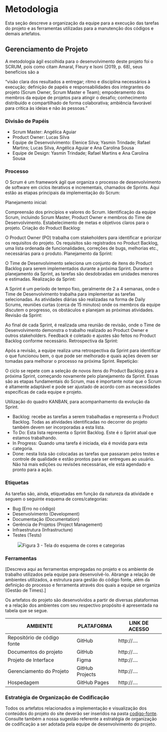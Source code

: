 
# Metodologia

Esta seção descreve a organização da equipe para a execução das tarefas do projeto e as ferramentas utilizadas para a manutenção dos códigos e demais artefatos.


## Gerenciamento de Projeto
A metodologia ágil escolhida para o desenvolvimento deste projeto foi o SCRUM, pois como citam Amaral, Fleury e Isoni (2019, p. 68), seus benefícios são a

“visão clara dos resultados a entregar; ritmo e disciplina necessários à execução; definição de papéis e responsabilidades dos integrantes do projeto (Scrum Owner, Scrum Master e Team); empoderamento dos membros da equipe de projetos para atingir o desafio; conhecimento distribuído e compartilhado de forma colaborativa; ambiência favorável para crítica às ideias e não às pessoas.”

### Divisão de Papéis

- Scrum Master: Angélica Aguiar 
- Product Owner: Lucas Silva
- Equipe de Desenvolvimento: Elenice Silva; Yasmin Trindade; Rafael Martins; Lucas Silva, Angélica Aguiar e Ana Carolina Sousa
- Equipe de Design: Yasmin Trindade; Rafael Martins e Ana Carolina Sousa

### Processo

O Scrum é um framework ágil que organiza o processo de desenvolvimento de software em ciclos iterativos e incrementais, chamados de Sprints. Aqui estão as etapas principais da implementação do Scrum:

Planejamento inicial:

Compreensão dos princípios e valores do Scrum.
Identificação da equipe Scrum, incluindo Scrum Master, Product Owner e membros do Time de Desenvolvimento.
Estabelecimento de metas e objetivos claros para o projeto.
Criação do Product Backlog:

O Product Owner (PO) trabalha com stakeholders para identificar e priorizar os requisitos do projeto.
Os requisitos são registrados no Product Backlog, uma lista ordenada de funcionalidades, correções de bugs, melhorias etc., necessárias para o produto.
Planejamento da Sprint:

O Time de Desenvolvimento seleciona um conjunto de itens do Product Backlog para serem implementados durante a próxima Sprint.
Durante o planejamento da Sprint, as tarefas são desdobradas em unidades menores e estimadas.
Realização da Sprint:

A Sprint é um período de tempo fixo, geralmente de 2 a 4 semanas, onde o Time de Desenvolvimento trabalha para implementar as tarefas selecionadas.
As atividades diárias são realizadas na forma de Daily Scrums, reuniões curtas (cerca de 15 minutos) onde os membros da equipe discutem o progresso, os obstáculos e planejam as próximas atividades.
Revisão da Sprint:

Ao final de cada Sprint, é realizada uma reunião de revisão, onde o Time de Desenvolvimento demonstra o trabalho realizado ao Product Owner e outros stakeholders.
Feedback é coletado e ajustes são feitos no Product Backlog conforme necessário.
Retrospectiva da Sprint:

Após a revisão, a equipe realiza uma retrospectiva da Sprint para identificar o que funcionou bem, o que pode ser melhorado e quais ações devem ser tomadas para melhorar o processo na próxima Sprint.
Repetição:

O ciclo se repete com a seleção de novos itens do Product Backlog para a próxima Sprint, começando novamente pelo planejamento da Sprint.
Essas são as etapas fundamentais do Scrum, mas é importante notar que o Scrum é altamente adaptável e pode ser ajustado de acordo com as necessidades específicas de cada equipe e projeto.

Utilização do quadro KANBAN, para acompanhamento da evolução da Sprint.
- Backlog: recebe as tarefas a serem trabalhadas e representa o Product Backlog. Todas as atividades identificadas no decorrer do projeto também devem ser incorporadas a esta lista. 
- To Do: Esta lista representa o Sprint Backlog. Este é o Sprint atual que estamos trabalhando. 
- In Progress: Quando uma tarefa é iniciada, ela é movida para esta categoria. 
- Done: nesta lista são colocadas as tarefas que passaram pelos testes e controle de qualidade e estão prontos para ser entregues ao usuário. Não há mais edições ou revisões necessárias, ele está agendado e pronto para a ação.

### Etiquetas
<p>As tarefas são, ainda, etiquetadas em função da natureza da atividade e seguem o seguinte esquema de cores/categorias:</p>

<ul>
  <li>Bug (Erro no código)</li>
  <li>Desenvolvimento (Development)</li>
  <li>Documentação (Documentation)</li>
  <li>Gerência de Projetos (Project Management)</li>
  <li>Infraestrutura (Infrastructure)</li>
  <li>Testes (Tests)</li>
</ul>

<figure> 
  <img src="https://user-images.githubusercontent.com/100447878/164068979-9eed46e1-9b44-461e-ab88-c2388e6767a1.png"
    <figcaption>Figura 3 - Tela do esquema de cores e categorias</figcaption>
</figure> 
  
### Ferramentas

[Descreva aqui as ferramentas empregadas no projeto e os ambiente de trabalho utilizados pela  equipe para desenvolvê-lo. Abrange a relação de ambientes utilizados, a estrutura para gestão do código fonte, além da definição do processo e ferramenta através dos quais a equipe se organiza (Gestão de Times).]

Os artefatos do projeto são desenvolvidos a partir de diversas plataformas e a relação dos ambientes com seu respectivo propósito é apresentada na tabela que se segue.

| AMBIENTE                            | PLATAFORMA                         | LINK DE ACESSO                         |
|-------------------------------------|------------------------------------|----------------------------------------|
| Repositório de código fonte         | GitHub                             | http://....                            |
| Documentos do projeto               | GitHub                             | http://....                            |
| Projeto de Interface                | Figma                              | http://....                            |
| Gerenciamento do Projeto            | GitHub Projects                    | http://....                            |
| Hospedagem                          | GitHub Pages                       | http://....                            |


### Estratégia de Organização de Codificação 

Todos os artefatos relacionados a implementação e visualização dos conteúdos do projeto do site deverão ser inseridos na pasta [codigo-fonte](http://https://github.com/ICEI-PUC-Minas-PMV-ADS/WebApplicationProject-Template-v2/tree/main/codigo-fonte). Consulte também a nossa sugestão referente a estratégia de organização de codificação a ser adotada pela equipe de desenvolvimento do projeto.

